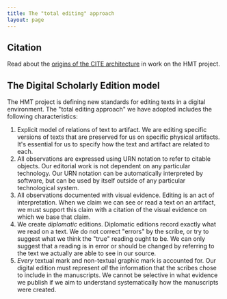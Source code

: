 ```yaml
---
title: The "total editing" approach
layout: page
---
```



## Citation ##

Read about the [origins of the CITE architecture](http://cite-architecture.github.io/about/) in work on the HMT project.



## The Digital Scholarly Edition model ##

The HMT project is defining new standards for editing texts in a digital environment.  The "total editing approach" we have adopted includes the following characteristics:

1. Explicit model of relations of text to artifact.  We are editing specific versions of texts that are preserved for us on specific physical artifacts.  It's essential for us to specify how the text and artifact are related to each.
2.  All observations are expressed using URN notation to refer to citable objects.  Our editorial work is not dependent on any particular technology.  Our URN notation can be automatically interpreted by software, but can be used by itself outside of any particular technological system.
3. All observations documented with visual evidence.  Editing is an act of interpretation.  When we claim we can see or read a text on an artifact, we must support this claim with a citation of the visual evidence on which we base that claim.
4. We create *diplomatic* editions.  Diplomatic editions record exactly what we read on a text.  We do not correct "errors" by the scribe, or try to suggest what we think the "true" reading ought to be.  We can only suggest that a reading is in error or should be changed by referring to the text we actually are able to see in our source.
5. *Every* textual mark and non-textual graphic mark is accounted for.  Our digital edition must represent *all* the information that the scribes chose to include in the manuscripts.  We cannot be selective in what evidence we publish if we aim to understand systematically how the manuscripts were created.
